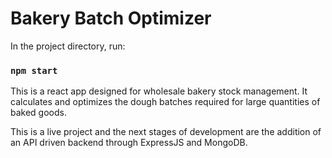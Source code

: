 # Bakery Batch Optimizer

In the project directory, run:

### `npm start`

This is a react app designed for wholesale bakery stock management. It calculates and optimizes the dough batches required for large quantities of baked goods. 

This is a live project and the next stages of development are the addition of an API driven backend through ExpressJS and MongoDB.

